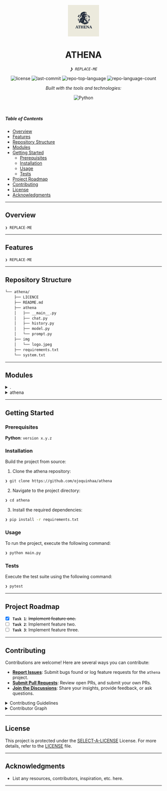 <p align="center">
  <img src="./img/logo.jpeg" width="20%" alt="ATHENA-logo">
</p>
<p align="center">
    <h1 align="center">ATHENA</h1>
</p>
<p align="center">
    <em><code>❯ REPLACE-ME</code></em>
</p>
<p align="center">
	<img src="https://img.shields.io/github/license/ojoquinhaa/athena?style=flat&logo=opensourceinitiative&logoColor=white&color=0009ff" alt="license">
	<img src="https://img.shields.io/github/last-commit/ojoquinhaa/athena?style=flat&logo=git&logoColor=white&color=0009ff" alt="last-commit">
	<img src="https://img.shields.io/github/languages/top/ojoquinhaa/athena?style=flat&color=0009ff" alt="repo-top-language">
	<img src="https://img.shields.io/github/languages/count/ojoquinhaa/athena?style=flat&color=0009ff" alt="repo-language-count">
</p>
<p align="center">
		<em>Built with the tools and technologies:</em>
</p>
<p align="center">
	<img src="https://img.shields.io/badge/Python-3776AB.svg?style=flat&logo=Python&logoColor=white" alt="Python">
</p>

<br>

#####  Table of Contents

- [ Overview](#-overview)
- [ Features](#-features)
- [ Repository Structure](#-repository-structure)
- [ Modules](#-modules)
- [ Getting Started](#-getting-started)
    - [ Prerequisites](#-prerequisites)
    - [ Installation](#-installation)
    - [ Usage](#-usage)
    - [ Tests](#-tests)
- [ Project Roadmap](#-project-roadmap)
- [ Contributing](#-contributing)
- [ License](#-license)
- [ Acknowledgments](#-acknowledgments)

---

##  Overview

<code>❯ REPLACE-ME</code>

---

##  Features

<code>❯ REPLACE-ME</code>

---

##  Repository Structure

```sh
└── athena/
    ├── LICENCE
    ├── README.md
    ├── athena
    │   ├── __main__.py
    │   ├── chat.py
    │   ├── history.py
    │   ├── model.py
    │   └── prompt.py
    ├── img
    │   └── logo.jpeg
    ├── requirements.txt
    └── system.txt
```

---

##  Modules

<details closed><summary>.</summary>

| File | Summary |
| --- | --- |
| [LICENCE](https://github.com/ojoquinhaa/athena/blob/main/LICENCE) | <code>❯ REPLACE-ME</code> |
| [system.txt](https://github.com/ojoquinhaa/athena/blob/main/system.txt) | <code>❯ REPLACE-ME</code> |
| [requirements.txt](https://github.com/ojoquinhaa/athena/blob/main/requirements.txt) | <code>❯ REPLACE-ME</code> |

</details>

<details closed><summary>athena</summary>

| File | Summary |
| --- | --- |
| [__main__.py](https://github.com/ojoquinhaa/athena/blob/main/athena/__main__.py) | <code>❯ REPLACE-ME</code> |
| [history.py](https://github.com/ojoquinhaa/athena/blob/main/athena/history.py) | <code>❯ REPLACE-ME</code> |
| [model.py](https://github.com/ojoquinhaa/athena/blob/main/athena/model.py) | <code>❯ REPLACE-ME</code> |
| [chat.py](https://github.com/ojoquinhaa/athena/blob/main/athena/chat.py) | <code>❯ REPLACE-ME</code> |
| [prompt.py](https://github.com/ojoquinhaa/athena/blob/main/athena/prompt.py) | <code>❯ REPLACE-ME</code> |

</details>

---

##  Getting Started

###  Prerequisites

**Python**: `version x.y.z`

###  Installation

Build the project from source:

1. Clone the athena repository:
```sh
❯ git clone https://github.com/ojoquinhaa/athena
```

2. Navigate to the project directory:
```sh
❯ cd athena
```

3. Install the required dependencies:
```sh
❯ pip install -r requirements.txt
```

###  Usage

To run the project, execute the following command:

```sh
❯ python main.py
```

###  Tests

Execute the test suite using the following command:

```sh
❯ pytest
```

---

##  Project Roadmap

- [X] **`Task 1`**: <strike>Implement feature one.</strike>
- [ ] **`Task 2`**: Implement feature two.
- [ ] **`Task 3`**: Implement feature three.

---

##  Contributing

Contributions are welcome! Here are several ways you can contribute:

- **[Report Issues](https://github.com/ojoquinhaa/athena/issues)**: Submit bugs found or log feature requests for the `athena` project.
- **[Submit Pull Requests](https://github.com/ojoquinhaa/athena/blob/main/CONTRIBUTING.md)**: Review open PRs, and submit your own PRs.
- **[Join the Discussions](https://github.com/ojoquinhaa/athena/discussions)**: Share your insights, provide feedback, or ask questions.

<details closed>
<summary>Contributing Guidelines</summary>

1. **Fork the Repository**: Start by forking the project repository to your github account.
2. **Clone Locally**: Clone the forked repository to your local machine using a git client.
   ```sh
   git clone https://github.com/ojoquinhaa/athena
   ```
3. **Create a New Branch**: Always work on a new branch, giving it a descriptive name.
   ```sh
   git checkout -b new-feature-x
   ```
4. **Make Your Changes**: Develop and test your changes locally.
5. **Commit Your Changes**: Commit with a clear message describing your updates.
   ```sh
   git commit -m 'Implemented new feature x.'
   ```
6. **Push to github**: Push the changes to your forked repository.
   ```sh
   git push origin new-feature-x
   ```
7. **Submit a Pull Request**: Create a PR against the original project repository. Clearly describe the changes and their motivations.
8. **Review**: Once your PR is reviewed and approved, it will be merged into the main branch. Congratulations on your contribution!
</details>

<details closed>
<summary>Contributor Graph</summary>
<br>
<p align="left">
   <a href="https://github.com{/ojoquinhaa/athena/}graphs/contributors">
      <img src="https://contrib.rocks/image?repo=ojoquinhaa/athena">
   </a>
</p>
</details>

---

##  License

This project is protected under the [SELECT-A-LICENSE](https://choosealicense.com/licenses) License. For more details, refer to the [LICENSE](https://choosealicense.com/licenses/) file.

---

##  Acknowledgments

- List any resources, contributors, inspiration, etc. here.

---
